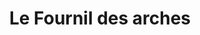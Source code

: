 ---
title: "Le Fournil des arches"
url: /jouy-aux-arches/le-fournil-des-arches/
shop: boulangerie
---